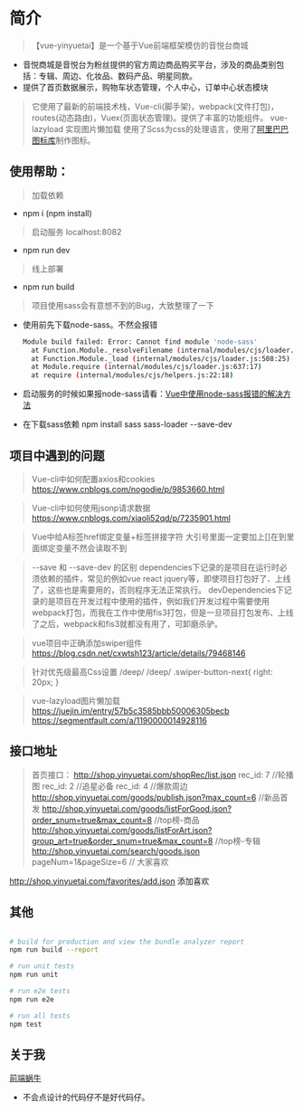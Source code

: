 # 简介

> 【vue-yinyuetai】是一个基于Vue前端框架模仿的音悦台商城
- 音悦商城是音悦台为粉丝提供的官方周边商品购买平台，涉及的商品类别包括：专辑、周边、化妆品、数码产品、明星同款。
- 提供了首页数据展示，购物车状态管理，个人中心，订单中心状态模块

>  它使用了最新的前端技术栈，Vue-cli(脚手架)，webpack(文件打包)，routes(动态路由)，Vuex(页面状态管理)。提供了丰富的功能组件。
>  vue-lazyload 实现图片懒加载
>  使用了Scss为css的处理语言，使用了[阿里巴巴图标库](https://www.iconfont.cn/)制作图标。

 
## 使用帮助：

> 加载依赖
-   npm i (npm install)

> 启动服务 localhost:8082
-   npm run dev

>  线上部署
-   npm run build

> 项目使用sass会有意想不到的Bug，大致整理了一下
- 使用前先下载node-sass。不然会报错
  ``` bash
  Module build failed: Error: Cannot find module 'node-sass'
    at Function.Module._resolveFilename (internal/modules/cjs/loader.js:582:15)
    at Function.Module._load (internal/modules/cjs/loader.js:508:25)
    at Module.require (internal/modules/cjs/loader.js:637:17)
    at require (internal/modules/cjs/helpers.js:22:18)
  ```
- 启动服务的时候如果报node-sass请看：[Vue中使用node-sass报错的解决方法](https://adeng.vip/index.php/article/39.html)

- 在下载sass依赖
  npm install sass sass-loader --save-dev


## 项目中遇到的问题

> Vue-cli中如何配置axios和cookies
https://www.cnblogs.com/nogodie/p/9853660.html

> Vue-cli中如何使用jsonp请求数据
https://www.cnblogs.com/xiaoli52qd/p/7235901.html

> Vue中给A标签href绑定变量+标签拼接字符
大引号里面一定要加上[]在到里面绑定变量不然会读取不到

> --save 和 --save-dev 的区别
dependencies下记录的是项目在运行时必须依赖的插件，常见的例如vue react jquery等，即使项目打包好了、上线了，这些也是需要用的，否则程序无法正常执行。
devDependencies下记录的是项目在开发过程中使用的插件，例如我们开发过程中需要使用webpack打包，而我在工作中使用fis3打包，但是一旦项目打包发布、上线了之后，webpack和fis3就都没有用了，可卸磨杀驴。

> vue项目中正确添加swiper组件
https://blog.csdn.net/cxwtsh123/article/details/79468146

> 针对优先级最高Css设置 /deep/
/deep/ .swiper-button-next{
  right: 20px;
}

> vue-lazyload图片懒加载
https://juejin.im/entry/57b5c3585bbb50006305becb
https://segmentfault.com/a/1190000014928116






## 接口地址
> 首页接口：
http://shop.yinyuetai.com/shopRec/list.json
rec_id: 7  //轮播图
rec_id: 2  //追星必备
rec_id: 4  //爆款周边
http://shop.yinyuetai.com/goods/publish.json?max_count=6  //新品首发
http://shop.yinyuetai.com/goods/listForGood.json?order_snum=true&max_count=8  //top榜-商品
http://shop.yinyuetai.com/goods/listForArt.json?group_art=true&order_snum=true&max_count=8  //top榜-专辑
http://shop.yinyuetai.com/search/goods.json   pageNum=1&pageSize=6  // 大家喜欢

http://shop.yinyuetai.com/favorites/add.json  添加喜欢




## 其他

``` bash

# build for production and view the bundle analyzer report
npm run build --report

# run unit tests
npm run unit

# run e2e tests
npm run e2e

# run all tests
npm test
```

## 关于我

[前端蜗牛](https://adeng.vip)

- 不会点设计的代码仔不是好代码仔。